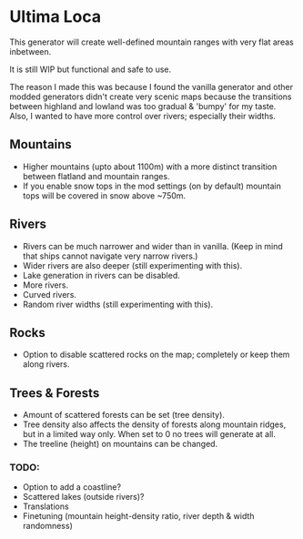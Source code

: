 # Ultima Loca

This generator will create well-defined mountain ranges with very flat areas inbetween.

It is still WIP but functional and safe to use.

The reason I made this was because I found the vanilla generator and other modded generators didn't create very scenic maps because the transitions between highland and lowland was too gradual & 'bumpy' for my taste. Also, I wanted to have more control over rivers; especially their widths.

## Mountains
- Higher mountains (upto about 1100m) with a more distinct transition between flatland and mountain ranges.
- If you enable snow tops in the mod settings (on by default) mountain tops will be covered in snow above ~750m.

## Rivers
- Rivers can be much narrower and wider than in vanilla. (Keep in mind that ships cannot navigate very narrow rivers.)
- Wider rivers are also deeper (still experimenting with this).
- Lake generation in rivers can be disabled.
- More rivers.
- Curved rivers.
- Random river widths (still experimenting with this).

## Rocks
- Option to disable scattered rocks on the map; completely or keep them along rivers.

## Trees & Forests
- Amount of scattered forests can be set (tree density).
- Tree density also affects the density of forests along mountain ridges, but in a limited way only. When set to 0 no trees will generate at all.
- The treeline (height) on mountains can be changed.

### TODO:
- Option to add a coastline?
- Scattered lakes (outside rivers)?
- Translations
- Finetuning (mountain height-density ratio, river depth & width randomness)
